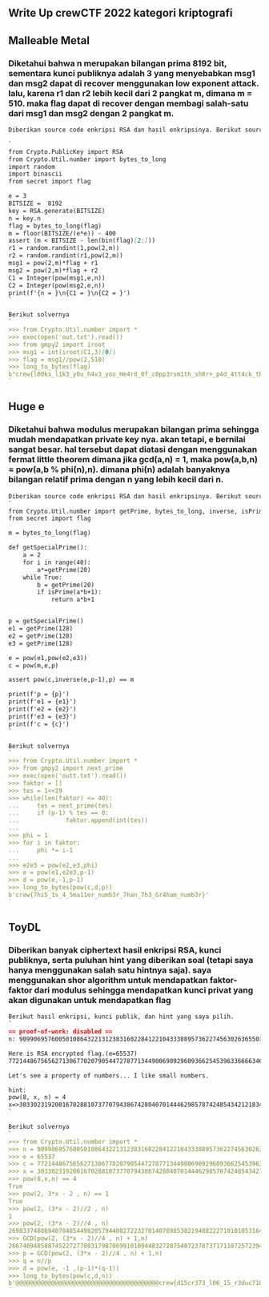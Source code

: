 ## Write Up crewCTF 2022 kategori kriptografi

<!-- You can use the [editor on GitHub](https://github.com/MNafiz/ZafiN.github.io/edit/main/README.md) to maintain and preview the content for your website in Markdown files. -->

<!-- Whenever you commit to this repository, GitHub Pages will run [Jekyll](https://jekyllrb.com/) to rebuild the pages in your site, from the content in your Markdown files. -->

## Malleable Metal

### Diketahui bahwa n merupakan bilangan prima 8192 bit, sementara kunci publiknya adalah 3 yang menyebabkan msg1 dan msg2 dapat di recover menggunakan low exponent attack. lalu, karena r1 dan r2 lebih kecil dari 2 pangkat m, dimana m = 510. maka flag dapat di recover dengan membagi salah-satu dari msg1 dan msg2 dengan 2 pangkat m.
<!-- Markdown is a lightweight and easy-to-use syntax for styling your writing. It includes conventions for -->

```markdown
Diberikan source code enkripsi RSA dan hasil enkripsinya. Berikut source code nya.

`
from Crypto.PublicKey import RSA
from Crypto.Util.number import bytes_to_long
import random
import binascii
from secret import flag

e = 3
BITSIZE =  8192
key = RSA.generate(BITSIZE)
n = key.n
flag = bytes_to_long(flag)
m = floor(BITSIZE/(e*e)) - 400
assert (m < BITSIZE - len(bin(flag)[2:]))
r1 = random.randint(1,pow(2,m))
r2 = random.randint(r1,pow(2,m))
msg1 = pow(2,m)*flag + r1
msg2 = pow(2,m)*flag + r2
C1 = Integer(pow(msg1,e,n))
C2 = Integer(pow(msg2,e,n))
print(f'{n = }\n{C1 = }\n{C2 = }')
`

Berikut solvernya
`
>>> from Crypto.Util.number import *
>>> exec(open('out.txt').read())
>>> from gmpy2 import iroot
>>> msg1 = int(iroot(C1,3)[0])
>>> flag = msg1//pow(2,510)
>>> long_to_bytes(flag)
b"crew{l00ks_l1k3_y0u_h4v3_you_He4rd_0f_c0pp3rsm1th_sh0r+_p4d_4tt4ck_th4t_w45n't_d1ff1cult_w4s_it?}"
`
```

## Huge e

### Diketahui bahwa modulus merupakan bilangan prima sehingga mudah mendapatkan private key nya. akan tetapi, e bernilai sangat besar. hal tersebut dapat diatasi dengan menggunakan fermat little theorem dimana jika gcd(a,n) = 1, maka pow(a,b,n) = pow(a,b % phi(n),n). dimana phi(n) adalah banyaknya bilangan relatif prima dengan n yang lebih kecil dari n.  

```markdown
Diberikan source code enkripsi RSA dan hasil enkripsinya. Berikut source code nya.
`
from Crypto.Util.number import getPrime, bytes_to_long, inverse, isPrime
from secret import flag

m = bytes_to_long(flag)

def getSpecialPrime():
    a = 2
    for i in range(40):
        a*=getPrime(20)
    while True:
        b = getPrime(20)
        if isPrime(a*b+1):
            return a*b+1


p = getSpecialPrime()
e1 = getPrime(128)
e2 = getPrime(128)
e3 = getPrime(128)

e = pow(e1,pow(e2,e3))
c = pow(m,e,p)

assert pow(c,inverse(e,p-1),p) == m

print(f'p = {p}')
print(f'e1 = {e1}')
print(f'e2 = {e2}')
print(f'e3 = {e3}')
print(f'c = {c}')
`

Berikut solvernya
`
>>> from Crypto.Util.number import *
>>> from gmpy2 import next_prime
>>> exec(open('outt.txt').read())
>>> faktor = []
>>> tes = 1<<19
>>> while(len(faktor) <= 40):
...     tes = next_prime(tes)
...     if (p-1) % tes == 0:
...             faktor.append(int(tes))
... 
>>> phi = 1
>>> for i in faktor:
...     phi *= i-1
... 
>>> e2e3 = pow(e2,e3,phi)
>>> e = pow(e1,e2e3,p-1)
>>> d = pow(e,-1,p-1)
>>> long_to_bytes(pow(c,d,p))
b'crew{7hi5_1s_4_5ma11er_numb3r_7han_7h3_Gr4ham_numb3r}'
`
```

## ToyDL

### Diberikan banyak ciphertext hasil enkripsi RSA, kunci publiknya, serta puluhan hint yang diberikan soal (tetapi saya hanya menggunakan salah satu hintnya saja). saya menggunakan shor algorithm untuk mendapatkan faktor-faktor dari modulus sehingga mendapatkan kunci privat yang akan digunakan untuk mendapatkan flag

```markdown
Berikut hasil enkripsi, kunci publik, dan hint yang saya pilih.
`
== proof-of-work: disabled ==
n: 9099069576005010864322131238316022841221043338895736227456302636550336776171968946298044005765927235002236358603510713249831486899034262930368203212096032559091664507617383780759417104649503558521835589329751163691461155254201486010636703570864285313772976190442467858988008292898546327400223671343777884080302269

Here is RSA encrypted flag.(e=65537)
7721448675656271306770207905447278771344900690929609366254539633666634639656550740458154588923683190330091584419635454991419701119568903552077272516472473602367188377791329158090763546083264422552335660922148840678536264063681459356778292303287448582918945582522946194737497041408425657842265913159282583371732459

Let's see a property of numbers... I like small numbers.

hint:
pow(8, x, n) = 4
x=>3033023192001670288107377079438674280407014446298578742485434212183445592057322982099348001921975745000745452867836904416610495633011420976789401070698677517671018048439803949478138644614971957920195917451446560736395792884091775127542112411446073397768200019661315908739373825618842575924012884553576728676754666
`

Berikut solvernya
`
>>> from Crypto.Util.number import *
>>> n = 9099069576005010864322131238316022841221043338895736227456302636550336776171968946298044005765927235002236358603510713249831486899034262930368203212096032559091664507617383780759417104649503558521835589329751163691461155254201486010636703570864285313772976190442467858988008292898546327400223671343777884080302269
>>> e = 65537
>>> c = 7721448675656271306770207905447278771344900690929609366254539633666634639656550740458154588923683190330091584419635454991419701119568903552077272516472473602367188377791329158090763546083264422552335660922148840678536264063681459356778292303287448582918945582522946194737497041408425657842265913159282583371732459
>>> x = 3033023192001670288107377079438674280407014446298578742485434212183445592057322982099348001921975745000745452867836904416610495633011420976789401070698677517671018048439803949478138644614971957920195917451446560736395792884091775127542112411446073397768200019661315908739373825618842575924012884553576728676754666
>>> pow(8,x,n) == 4
True
>>> pow(2, 3*x - 2 , n) == 1
True
>>> pow(2, (3*x - 2)//2 , n)
1
>>> pow(2, (3*x - 2)//4 , n)
2698337488894070485449820579440827223270140789853821940822271010105316447908943787454463182157377497680260662990025884408464000205707444143110131638976574679615792812042805224374145172743364903073816924681290384064845042585097436824546832221018661399306348125482599884611934194579548874955690305522175254326356329
>>> GCD(pow(2, (3*x - 2)//4 , n) + 1,n)
2667409485887452272770831798706991010944832728754072378737171107257239406526140122282372492002898629230454157958918945658178559315566157078990098518311104787
>>> p = GCD(pow(2, (3*x - 2)//4 , n) + 1,n)
>>> q = n//p
>>> d = pow(e, -1 ,(p-1)*(q-1))
>>> long_to_bytes(pow(c,d,n))
b'@@@@@@@@@@@@@@@@@@@@@@@@@@@@@@@@@@@@@@@@crew{d15cr373_l06_15_r3duc710n_f0r_f4c70r1n6}@@@@@@@@@@@@@@@@@@@@@@@@@@@@@@@@@@@@@@@@'
`
```
<!-- Syntax highlighted code block

# Header 1
## Header 2
### Header 3

- Bulleted
- List

asdasdas

1. Numbered and
2. List

**Bold** and _Italic_ and `Code` text

[Link](url) and ![Image](src) -->

<!-- For more details see [Basic writing and formatting syntax](https://docs.github.com/en/github/writing-on-github/getting-started-with-writing-and-formatting-on-github/basic-writing-and-formatting-syntax).

### Jekyll Themes

Your Pages site will use the layout and styles from the Jekyll theme you have selected in your [repository settings](https://github.com/MNafiz/ZafiN.github.io/settings/pages). The name of this theme is saved in the Jekyll `_config.yml` configuration file.

### Support or Contact

Having trouble with Pages? Check out our [documentation](https://docs.github.com/categories/github-pages-basics/) or [contact support](https://support.github.com/contact) and we’ll help you sort it out. -->
